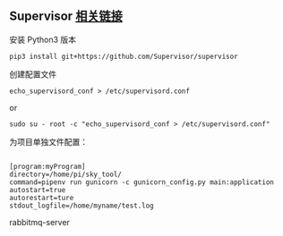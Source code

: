# 

## Supervisor  [相关链接](https://www.restran.net/2015/10/04/supervisord-tutorial/)

安装 Python3 版本 

` pip3 install git+https://github.com/Supervisor/supervisor `

创建配置文件 

` echo_supervisord_conf > /etc/supervisord.conf `

or 

` sudo su - root -c "echo_supervisord_conf > /etc/supervisord.conf" `


为项目单独文件配置：

```

[program:myProgram]
directory=/home/pi/sky_tool/
command=pipenv run gunicorn -c gunicorn_config.py main:application
autostart=true
autorestart=ture
stdout_logfile=/home/myname/test.log

```

rabbitmq-server